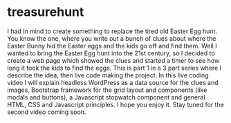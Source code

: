 # treasurehunt
I had in mind to create something to replace the tired old Easter Egg hunt. You know the one, where you write out a bunch of clues about where the Easter Bunny hid the Easter eggs and the kids go off and find them.  Well I wanted to bring the Easter Egg hunt into the 21st century, so I decided to create a web page which showed the clues and started a timer to see how long it took the kids to find the eggs.  This is part 1 in a 3 part series where I describe the idea, then live code making the project. In this live coding video I will explain headless WordPress as a data source for the clues and images, Bootstrap framework for the grid layout and components (like modals and buttons), a Javascript stopwatch component and general HTML, CSS and Javascript principles.  I hope you enjoy it. Stay tuned for the second video coming soon.

